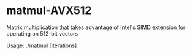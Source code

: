 # matmul-AVX512
Matrix multiplication that takes advantage of Intel's SIMD extension for operating on 512-bit vectors

Usage: ./matmul [iterations]
